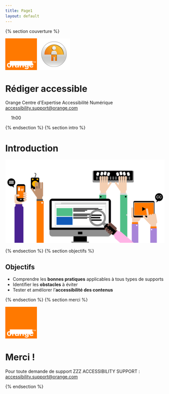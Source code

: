 ```yaml
---
title: Page1
layout: default
---
```


{% section couverture %}

<img src="assets/images/orange-logo.svg" width="100" height="100" alt="Orange" loading="lazy" class="mb-3">
<img src="assets/images/a11y.svg" width="100" height="100" alt="" loading="lazy" class="mb-3">

# Rédiger accessible

Orange
Centre d'Expertise Accessibilité Numérique
[accessibility.support@orange.com](mailto:accessibility.support@orange.com)

<svg class="align-bottom" width="1em" height="1em" aria-hidden="true" focusable="false"><use xlink:href="assets/images/slayder-sprites.svg#clock-white"></use></svg> 1h00

{% endsection %}
{% section intro %}

# Introduction

<img alt="" src="assets/images/devices.svg" loading="lazy" class="h-50 img-fluid position-absolute bottom-0 start-50 translate-middle-x">

{% endsection %}
{% section objectifs %}

## Objectifs

- Comprendre les **bonnes pratiques** applicables à tous types de supports
- Identifier les **obstacles** à éviter
- Tester et améliorer l’**accessibilité des contenus**

{% endsection %}
{% section merci %}

<img src="assets/images/orange-logo.svg" width="100" height="100" alt="Orange" loading="lazy" class="mb-3">

# Merci !

Pour toute demande de support ZZZ ACCESSIBILITY SUPPORT : [accessibility.support@orange.com](mailto:accessibility.support@orange.com)

{% endsection %}
